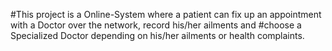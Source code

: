 #This project is a Online-System where a patient can fix up an appointment with a Doctor over the network, record his/her ailments and 
#choose a Specialized Doctor depending on his/her ailments or health complaints.
